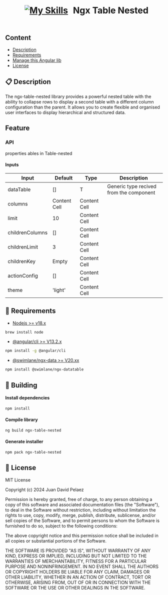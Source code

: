 <h1 style="display: flex; align-items: center; justify-content:center; gap: 16px">
  <a href="https://github.com/JDavid21051/skyfall-factory">

[![My Skills](https://skillicons.dev/icons?i=angular&theme=light)](https://angular.io)


<span style="display: inline-flex"> Ngx Table Nested  </span>

  </a>
</h1>

## Content

- [Description](#-description)
- [Requirements](#-requirements)
- [Manage this Angular lib](#-building)
- [License](#-license)

## 📋 Description
The ngx-table-nested library provides a powerful nested table with the ability to collapse 
rows to display a second table with a different column configuration than the parent. 
It allows you to create flexible and organised user interfaces to display hierarchical and structured data.

## Feature

### API
properties ables in Table-nested

#### Inputs

| Input           | Default      | Type         | Description                             |
|-----------------|--------------|--------------|-----------------------------------------|
| dataTable       | []           | T            | Generic type recived from the component |
| columns         | Content Cell | Content Cell |
| limit           | 10           | Content Cell |
| childrenColumns | []           | Content Cell |
| childrenLimit   | 3            | Content Cell |
| childrenKey     | Empty        | Content Cell |
| actionConfig    | []           | Content Cell |
| theme    | 'light'      | Content Cell |


## 📖 Requirements

- [Nodejs >= v18.x][node]

```bash 
brew install node 
```

- [@angular/cli >= V13.2.x][angular]

```bash 
npm install -g @angular/cli 
```

- [@swimlane/ngx-data >= V20.xx][dateTable]

```bash 
npm install @swimlane/ngx-datatable 
```

[node]: https://nodejs.org/en
[angular]: https://angular.io/cli
[dateTable]: https://swimlane.gitbook.io/ngx-datatable/readme/installing

## 🚀 Building

#### Install dependencies
  
```bash 
npm install 
```

#### Compile library

```bash 
ng build ngx-table-nested 
```

#### Generate installer

```bash 
npm pack ngx-table-nested 
```

## 📄 License

MIT License

Copyright (c) 2024 Juan David Pelaez

Permission is hereby granted, free of charge, to any person obtaining a copy
of this software and associated documentation files (the "Software"), to deal
in the Software without restriction, including without limitation the rights
to use, copy, modify, merge, publish, distribute, sublicense, and/or sell
copies of the Software, and to permit persons to whom the Software is
furnished to do so, subject to the following conditions:

The above copyright notice and this permission notice shall be included in all
copies or substantial portions of the Software.

THE SOFTWARE IS PROVIDED "AS IS", WITHOUT WARRANTY OF ANY KIND, EXPRESS OR
IMPLIED, INCLUDING BUT NOT LIMITED TO THE WARRANTIES OF MERCHANTABILITY,
FITNESS FOR A PARTICULAR PURPOSE AND NONINFRINGEMENT. IN NO EVENT SHALL THE
AUTHORS OR COPYRIGHT HOLDERS BE LIABLE FOR ANY CLAIM, DAMAGES OR OTHER
LIABILITY, WHETHER IN AN ACTION OF CONTRACT, TORT OR OTHERWISE, ARISING FROM,
OUT OF OR IN CONNECTION WITH THE SOFTWARE OR THE USE OR OTHER DEALINGS IN THE
SOFTWARE.
